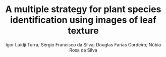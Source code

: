 ---
paperId: 6
author: Igor Luidji Turra; Sérgio Francisco da Silva; Douglas Farias Cordeiro; Núbia Rosa da Silva
publicationauthor: Rosa da Silva, N. et al.
title: A multiple strategy for plant species identification using images of leaf texture
pdf: paper_06.pdf
poster: poster_6.png
pitch: https://www.youtube.com/watch?v=KbBIG2TCxX4&list=PLFHvi5sdWF5VqqqQvVC5SuBY7ecSgqequ&index=26
type: Oral
topic: Applications
category: Extended Abstract
link: https://doi.org/10.52591/lxai202107245
conference: icml
year: 2021
tags: icml-2021
location: Virtual
---